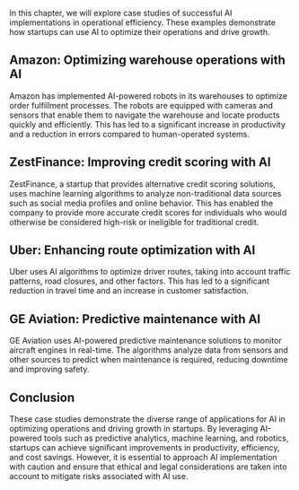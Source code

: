 

In this chapter, we will explore case studies of successful AI implementations in operational efficiency. These examples demonstrate how startups can use AI to optimize their operations and drive growth.

Amazon: Optimizing warehouse operations with AI
-----------------------------------------------

Amazon has implemented AI-powered robots in its warehouses to optimize order fulfillment processes. The robots are equipped with cameras and sensors that enable them to navigate the warehouse and locate products quickly and efficiently. This has led to a significant increase in productivity and a reduction in errors compared to human-operated systems.

ZestFinance: Improving credit scoring with AI
---------------------------------------------

ZestFinance, a startup that provides alternative credit scoring solutions, uses machine learning algorithms to analyze non-traditional data sources such as social media profiles and online behavior. This has enabled the company to provide more accurate credit scores for individuals who would otherwise be considered high-risk or ineligible for traditional credit.

Uber: Enhancing route optimization with AI
------------------------------------------

Uber uses AI algorithms to optimize driver routes, taking into account traffic patterns, road closures, and other factors. This has led to a significant reduction in travel time and an increase in customer satisfaction.

GE Aviation: Predictive maintenance with AI
-------------------------------------------

GE Aviation uses AI-powered predictive maintenance solutions to monitor aircraft engines in real-time. The algorithms analyze data from sensors and other sources to predict when maintenance is required, reducing downtime and improving safety.

Conclusion
----------

These case studies demonstrate the diverse range of applications for AI in optimizing operations and driving growth in startups. By leveraging AI-powered tools such as predictive analytics, machine learning, and robotics, startups can achieve significant improvements in productivity, efficiency, and cost savings. However, it is essential to approach AI implementation with caution and ensure that ethical and legal considerations are taken into account to mitigate risks associated with AI use.
